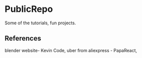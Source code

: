# PublicRepo
Some of the tutorials, fun projects.


## References
blender website- Kevin Code,
uber from aliexpress - PapaReact,
